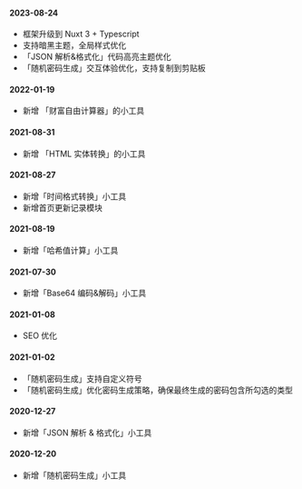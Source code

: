 #### 2023-08-24

-   框架升级到 Nuxt 3 + Typescript
-   支持暗黑主题，全局样式优化
-   「JSON 解析&格式化」代码高亮主题优化
-   「随机密码生成」交互体验优化，支持复制到剪贴板

#### 2022-01-19

-   新增 「财富自由计算器」的小工具

#### 2021-08-31

-   新增 「HTML 实体转换」的小工具

#### 2021-08-27

-   新增「时间格式转换」小工具
-   新增首页更新记录模块

#### 2021-08-19

-   新增「哈希值计算」小工具

#### 2021-07-30

-   新增「Base64 编码&解码」小工具

#### 2021-01-08

-   SEO 优化

#### 2021-01-02

-   「随机密码生成」支持自定义符号
-   「随机密码生成」优化密码生成策略，确保最终生成的密码包含所勾选的类型

#### 2020-12-27

-   新增「JSON 解析 & 格式化」小工具

#### 2020-12-20

-   新增「随机密码生成」小工具
